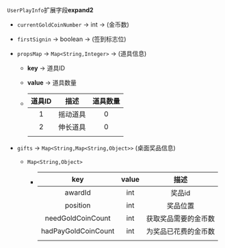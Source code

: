 `UserPlayInfo`扩展字段**expand2**

+ `currentGoldCoinNumber`  → int    → (金币数)

+ `firstSignin`    →  boolean    →  (签到标志位)

+ `propsMap`   →  `Map<String,Integer>`  →  (道具信息)

  + **key**  →  道具ID

  + **value**   →  道具数量

  + | 道具ID |  描述  | 道具数量 |
    | :--: | :--: | :--: |
    |  1   | 摇动道具 |  0   |
    |  2   | 伸长道具 |  0   |
    |      |      |      |



+ `gifts`   →  `Map<String,Map<String,Object>>` (桌面奖品信息)

  + `Map<String,Object>`

    + |         key         | value |     描述     |
      | :-----------------: | :---: | :--------: |
      |       awardId       |  int  |    奖品id    |
      |      position       |  int  |    奖品位置    |
      |  needGoldCoinCount  |  int  | 获取奖品需要的金币数 |
      | hadPayGoldCoinCount |  int  | 为奖品已花费的金币数 |
      |                     |       |            |




